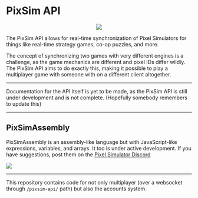 # PixSim API

<div align=center>
<a href="https://discord.pixelsimulator.repl.co/" target=_blank><img src="https://img.shields.io/badge/-Join Our Discord!-%23000000?style=for-the-badge&logo=discord&logoColor=7289da"></a>
</div>

The PixSim API allows for real-time synchronization of Pixel Simulators for things like real-time strategy games, co-op puzzles, and more.

The concept of synchronizing two games with very different engines is a challenge, as the game mechanics are different and pixel IDs differ wildly. The PixSim API aims to do exactly this, making it possible to play a multiplayer game with someone with on a different client altogether.

***

Documentation for the API itself is yet to be made, as the PixSim API is still under development and is not complete. (Hopefully somebody remembers to update this)

***

## PixSimAssembly

PixSimAssembly is an assembly-like language but with JavaScript-like expressions, variables, and arrays. It too is under active development. If you have suggestions, post them on the [Pixel Simulator Discord](https://discord.pixelsimulator.repl.co/)

<a href="https://docs.google.com/spreadsheets/d/144BSUVa2Te9kjIvWaDeY0V2gsjAG-gmgWevgjRJNDNw/edit?usp=sharing" target=_blank><img src="https://img.shields.io/badge/-Pixel Lists & PixSimAssembly-%23000000?style=for-the-badge&logo=googledrive"></a>

***

This repository contains code for not only multiplayer (over a websocket through `/pixsim-api/` path) but also the accounts system.